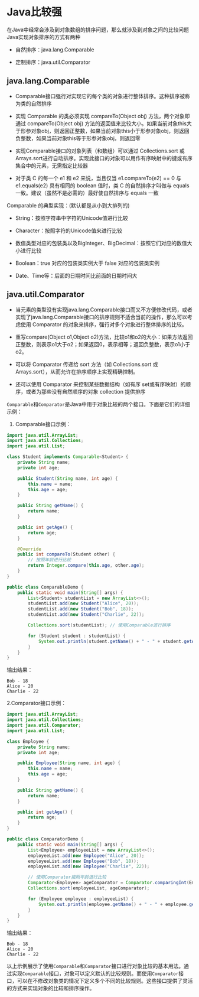 # Java比较强

在Java中经常会涉及到对象数组的排序问题，那么就涉及到对象之间的比较问题Java实现对象排序的方式有两种

- 自然排序：java.lang.Comparable

- 定制排序：java.util.Comparator

## java.lang.Comparable

- Comparable接口强行对实现它的每个类的对象进行整体排序。这种排序被称为类的自然排序

- 实现 Comparable 的类必须实现 compareTo(Object obj) 方法，两个对象即通过 compareTo(Object obj) 方法的返回值来比较大小。如果当前对象this大于形参对象obj，则返回正整数，如果当前对象this小于形参对象obj，则返回负整数，如果当前对象this等于形参对象obj，则返回零

- 实现Comparable接口的对象列表（和数组）可以通过 Collections.sort 或Arrays.sort进行自动排序。实现此接口的对象可以用作有序映射中的键或有序集合中的元素，无需指定比较器

- 对于类 C 的每一个 e1 和 e2 来说，当且仅当 e1.compareTo(e2) == 0 与e1.equals(e2) 具有相同的 boolean 值时，类 C 的自然排序才叫做与 equals一致。建议（虽然不是必需的）最好使自然排序与 equals 一致

Comparable 的典型实现：(默认都是从小到大排列的)

- String：按照字符串中字符的Unicode值进行比较

- Character：按照字符的Unicode值来进行比较

- 数值类型对应的包装类以及BigInteger、BigDecimal：按照它们对应的数值大小进行比较

- Boolean：true 对应的包装类实例大于 false 对应的包装类实例

- Date、Time等：后面的日期时间比前面的日期时间大

## java.util.Comparator

- 当元素的类型没有实现java.lang.Comparable接口而又不方便修改代码，或者实现了java.lang.Comparable接口的排序规则不适合当前的操作，那么可以考虑使用 Comparator 的对象来排序，强行对多个对象进行整体排序的比较。

- 重写compare(Object o1,Object o2)方法，比较o1和o2的大小：如果方法返回正整数，则表示o1大于o2；如果返回0，表示相等；返回负整数，表示o1小于o2。

- 可以将 Comparator 传递给 sort 方法（如 Collections.sort 或 Arrays.sort），从而允许在排序顺序上实现精确控制。

- 还可以使用 Comparator 来控制某些数据结构（如有序 set或有序映射）的顺序，或者为那些没有自然顺序的对象 collection 提供排序

`Comparable`和`Comparator`是Java中用于对象比较的两个接口。下面是它们的详细示例：

1. Comparable接口示例：

```java
import java.util.ArrayList;
import java.util.Collections;
import java.util.List;

class Student implements Comparable<Student> {
    private String name;
    private int age;

    public Student(String name, int age) {
        this.name = name;
        this.age = age;
    }

    public String getName() {
        return name;
    }

    public int getAge() {
        return age;
    }

    @Override
    public int compareTo(Student other) {
        // 按照年龄进行比较
        return Integer.compare(this.age, other.age);
    }
}

public class ComparableDemo {
    public static void main(String[] args) {
        List<Student> studentList = new ArrayList<>();
        studentList.add(new Student("Alice", 20));
        studentList.add(new Student("Bob", 18));
        studentList.add(new Student("Charlie", 22));

        Collections.sort(studentList); // 使用Comparable进行排序

        for (Student student : studentList) {
            System.out.println(student.getName() + " - " + student.getAge());
        }
    }
}
```

输出结果：

```shell
Bob - 18
Alice - 20
Charlie - 22
```

2.Comparator接口示例：

```java
import java.util.ArrayList;
import java.util.Collections;
import java.util.Comparator;
import java.util.List;

class Employee {
    private String name;
    private int age;

    public Employee(String name, int age) {
        this.name = name;
        this.age = age;
    }

    public String getName() {
        return name;
    }

    public int getAge() {
        return age;
    }
}

public class ComparatorDemo {
    public static void main(String[] args) {
        List<Employee> employeeList = new ArrayList<>();
        employeeList.add(new Employee("Alice", 20));
        employeeList.add(new Employee("Bob", 18));
        employeeList.add(new Employee("Charlie", 22));

        // 使用Comparator按照年龄进行比较
        Comparator<Employee> ageComparator = Comparator.comparingInt(Employee::getAge);
        Collections.sort(employeeList, ageComparator);

        for (Employee employee : employeeList) {
            System.out.println(employee.getName() + " - " + employee.getAge());
        }
    }
}
```

输出结果：

```shell
Bob - 18
Alice - 20
Charlie - 22
```

以上示例展示了使用`Comparable`和`Comparator`接口进行对象比较的基本用法。通过实现`Comparable`接口，对象可以定义默认的比较规则。而使用`Comparator`接口，可以在不修改对象类的情况下定义多个不同的比较规则。这些接口提供了灵活的方式来实现对象的比较和排序操作。
